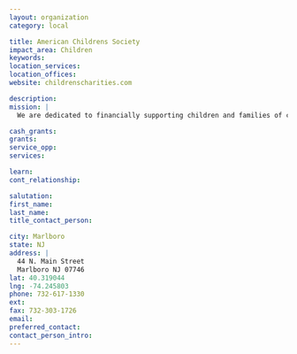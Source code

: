 ```yaml
---
layout: organization
category: local

title: American Childrens Society
impact_area: Children
keywords: 
location_services: 
location_offices: 
website: childrenscharities.com

description: 
mission: |
  We are dedicated to financially supporting children and families of children diagnosed with Cancer and other life threatening diseases as well as extending to the community a support system by providing a caring resource in which temporary and timely assistance is given to children and their families who find themselves in need of clothing, food, and emergency assistance. As needs change, we are there to develop and implement new programs to help today's youth. We are here to listen to and learn what their changing needs are. We will support, offer guidance, and assist all of the young people, for they will soon be our future.

cash_grants: 
grants: 
service_opp: 
services: 

learn: 
cont_relationship: 

salutation: 
first_name: 
last_name: 
title_contact_person: 

city: Marlboro
state: NJ
address: |
  44 N. Main Street  
  Marlboro NJ 07746
lat: 40.319044
lng: -74.245803
phone: 732-617-1330
ext: 
fax: 732-303-1726
email: 
preferred_contact: 
contact_person_intro: 
---
```

